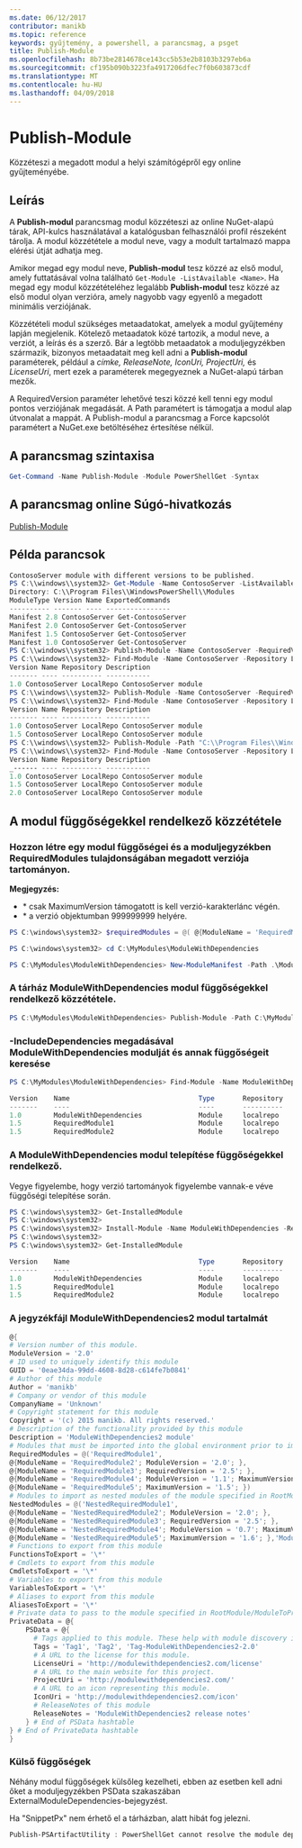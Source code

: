 ```yaml
---
ms.date: 06/12/2017
contributor: manikb
ms.topic: reference
keywords: gyűjtemény, a powershell, a parancsmag, a psget
title: Publish-Module
ms.openlocfilehash: 8b73be2814678ce143cc5b53e2b8103b3297eb6a
ms.sourcegitcommit: cf195b090b3223fa4917206dfec7f0b603873cdf
ms.translationtype: MT
ms.contentlocale: hu-HU
ms.lasthandoff: 04/09/2018
---
```

# <a name="publish-module"></a>Publish-Module

Közzéteszi a megadott modul a helyi számítógépről egy online gyűjteményébe.

## <a name="description"></a>Leírás

A **Publish-modul** parancsmag modul közzéteszi az online NuGet-alapú tárak, API-kulcs használatával a katalógusban felhasználói profil részeként tárolja. A modul közzététele a modul neve, vagy a modult tartalmazó mappa elérési útját adhatja meg.

Amikor megad egy modul neve, **Publish-modul** tesz közzé az első modul, amely futtatásával volna található `Get-Module -ListAvailable <Name>`. Ha megad egy modul közzétételéhez legalább **Publish-modul** tesz közzé az első modul olyan verzióra, amely nagyobb vagy egyenlő a megadott minimális verziójának.

Közzétételi modul szükséges metaadatokat, amelyek a modul gyűjtemény lapján megjelenik. Kötelező metaadatok közé tartozik, a modul neve, a verziót, a leírás és a szerző. Bár a legtöbb metaadatok a moduljegyzékben származik, bizonyos metaadatait meg kell adni a **Publish-modul** paraméterek, például a *címke, ReleaseNote, IconUri, ProjectUri,* és  *LicenseUri*, mert ezek a paraméterek megegyeznek a NuGet-alapú tárban mezők.

A RequiredVersion paraméter lehetővé teszi közzé kell tenni egy modul pontos verziójának megadását.
A Path paramétert is támogatja a modul alap útvonalat a mappát.
A Publish-modul a parancsmag a Force kapcsolót paramétert a NuGet.exe betöltéséhez értesítése nélkül.

## <a name="cmdlet-syntax"></a>A parancsmag szintaxisa
```powershell
Get-Command -Name Publish-Module -Module PowerShellGet -Syntax
```

## <a name="cmdlet-online-help-reference"></a>A parancsmag online Súgó-hivatkozás

[Publish-Module](http://go.microsoft.com/fwlink/?LinkID=398575)

## <a name="example-commands"></a>Példa parancsok

```powershell
ContosoServer module with different versions to be published.
PS C:\\windows\\system32> Get-Module -Name ContosoServer -ListAvailable
Directory: C:\\Program Files\\WindowsPowerShell\\Modules
ModuleType Version Name ExportedCommands
---------- ------- ---- ----------------
Manifest 2.8 ContosoServer Get-ContosoServer
Manifest 2.0 ContosoServer Get-ContosoServer
Manifest 1.5 ContosoServer Get-ContosoServer
Manifest 1.0 ContosoServer Get-ContosoServer
PS C:\\windows\\system32> Publish-Module -Name ContosoServer -RequiredVersion 1.0 -Repository LocalRepo -NuGetApiKey Local-Repo-NuGet-ApiKey
PS C:\\windows\\system32> Find-Module -Name ContosoServer -Repository LocalRepo
Version Name Repository Description
------- ---- ---------- -----------
1.0 ContosoServer LocalRepo ContosoServer module
PS C:\\windows\\system32> Publish-Module -Name ContosoServer -RequiredVersion 1.5 -Repository LocalRepo -NuGetApiKey Local-Repo-NuGet-ApiKey
PS C:\\windows\\system32> Find-Module -Name ContosoServer -Repository LocalRepo
Version Name Repository Description
------- ---- ---------- -----------
1.0 ContosoServer LocalRepo ContosoServer module
1.5 ContosoServer LocalRepo ContosoServer module
PS C:\\windows\\system32> Publish-Module -Path "C:\\Program Files\\WindowsPowerShell\\Modules\\ContosoServer\\2.0" -Repository LocalRepo -NuGetApiKey Local-Repo-NuGet-ApiKey
PS C:\\windows\\system32> Find-Module -Name ContosoServer -Repository LocalRepo
Version Name Repository Description
_------ ---- ---------- -----------
1.0 ContosoServer LocalRepo ContosoServer module
1.5 ContosoServer LocalRepo ContosoServer module
2.0 ContosoServer LocalRepo ContosoServer module
```

## <a name="publishing-a-module-with-dependencies"></a>A modul függőségekkel rendelkező közzététele

### <a name="create-a-module-with-dependencies-and-version-range-specified-in-requiredmodules-property-of-its-module-manifest"></a>Hozzon létre egy modul függőségei és a moduljegyzékben RequiredModules tulajdonságában megadott verziója tartományon.

**Megjegyzés:**
  - \* csak MaximumVersion támogatott is kell verzió-karakterlánc végén.
  - \* a verzió objektumban 999999999 helyére.

```powershell
PS C:\windows\system32> $requiredModules = @( @{ModuleName = 'RequiredModule1'; ModuleVersion = '0.1'; MaximumVersion = '1.9'; }, @{ModuleName = 'RequiredModule2'; MaximumVersion = '1.*'; })

PS C:\windows\system32> cd C:\MyModules\ModuleWithDependencies

PS C:\MyModules\ModuleWithDependencies> New-ModuleManifest -Path .\ModuleWithDependencies.psd1 -ModuleVersion 1.0 -RequiredModules $requiredModules -Description 'ModuleWithDependencies demo module'
```

### <a name="publish-modulewithdependencies-module-with-dependencies-to-the-repository"></a>A tárház ModuleWithDependencies modul függőségekkel rendelkező közzététele.

```powershell
PS C:\MyModules\ModuleWithDependencies> Publish-Module -Path C:\MyModules\ModuleWithDependencies -Repository LocalRepo
```

### <a name="find-modulewithdependencies-module-with-its-dependencies-by-specifying--includedependencies"></a>-IncludeDependencies megadásával ModuleWithDependencies modulját és annak függőségeit keresése

```powershell
PS C:\MyModules\ModuleWithDependencies> Find-Module -Name ModuleWithDependencies -Repository LocalRepo -IncludeDependencies

Version    Name                                Type       Repository           Description
-------    ----                                ----       ----------           -----------
1.0        ModuleWithDependencies              Module     localrepo            ModuleWithDependencies demo module
1.5        RequiredModule1                     Module     localrepo            RequiredModule1 module
1.5        RequiredModule2                     Module     localrepo            RequiredModule2 module
```

### <a name="install-the-modulewithdependencies-module-with-dependencies"></a>A ModuleWithDependencies modul telepítése függőségekkel rendelkező.
Vegye figyelembe, hogy verzió tartományok figyelembe vannak-e véve függőségi telepítése során.

```powershell
PS C:\windows\system32> Get-InstalledModule
PS C:\windows\system32>
PS C:\windows\system32> Install-Module -Name ModuleWithDependencies -Repository LocalRepo
PS C:\windows\system32>
PS C:\windows\system32> Get-InstalledModule

Version    Name                                Type       Repository           Description
-------    ----                                ----       ----------           -----------
1.0        ModuleWithDependencies              Module     localrepo            ModuleWithDependencies demo module
1.5        RequiredModule1                     Module     localrepo            RequiredModule1 module
1.5        RequiredModule2                     Module     localrepo            RequiredModule2 module
```

### <a name="contents-of-modulewithdependencies2-module-manifest-file"></a>A jegyzékfájl ModuleWithDependencies2 modul tartalmát

```powershell
@{
# Version number of this module.
ModuleVersion = '2.0'
# ID used to uniquely identify this module
GUID = '0eae34da-99dd-4608-8d28-c614fe7b0841'
# Author of this module
Author = 'manikb'
# Company or vendor of this module
CompanyName = 'Unknown'
# Copyright statement for this module
Copyright = '(c) 2015 manikb. All rights reserved.'
# Description of the functionality provided by this module
Description = 'ModuleWithDependencies2 module'
# Modules that must be imported into the global environment prior to importing this module
RequiredModules = @('RequiredModule1',
@{ModuleName = 'RequiredModule2'; ModuleVersion = '2.0'; },
@{ModuleName = 'RequiredModule3'; RequiredVersion = '2.5'; },
@{ModuleName = 'RequiredModule4'; ModuleVersion = '1.1'; MaximumVersion = '2.0'; },
@{ModuleName = 'RequiredModule5'; MaximumVersion = '1.5'; })
# Modules to import as nested modules of the module specified in RootModule/ModuleToProcess
NestedModules = @('NestedRequiredModule1',
@{ModuleName = 'NestedRequiredModule2'; ModuleVersion = '2.0'; },
@{ModuleName = 'NestedRequiredModule3'; RequiredVersion = '2.5'; },
@{ModuleName = 'NestedRequiredModule4'; ModuleVersion = '0.7'; MaximumVersion = '2.4'; },
@{ModuleName = 'NestedRequiredModule5'; MaximumVersion = '1.6'; },'ModuleWithDependencies2.psm1')
# Functions to export from this module
FunctionsToExport = '\*'
# Cmdlets to export from this module
CmdletsToExport = '\*'
# Variables to export from this module
VariablesToExport = '\*'
# Aliases to export from this module
AliasesToExport = '\*'
# Private data to pass to the module specified in RootModule/ModuleToProcess. This may also contain a PSData hashtable with additional module metadata used by PowerShell.
PrivateData = @{
    PSData = @{
      # Tags applied to this module. These help with module discovery in online galleries.
      Tags = 'Tag1', 'Tag2', 'Tag-ModuleWithDependencies2-2.0'
      # A URL to the license for this module.
      LicenseUri = 'http://modulewithdependencies2.com/license'
      # A URL to the main website for this project.
      ProjectUri = 'http://modulewithdependencies2.com/'
      # A URL to an icon representing this module.
      IconUri = 'http://modulewithdependencies2.com/icon'
      # ReleaseNotes of this module
      ReleaseNotes = 'ModuleWithDependencies2 release notes'
    } # End of PSData hashtable
} # End of PrivateData hashtable
}
```


### <a name="external-dependencies"></a>Külső függőségek
Néhány modul függőségek külsőleg kezelheti, ebben az esetben kell adni őket a moduljegyzékben PSData szakaszában ExternalModuleDependencies-bejegyzést.

Ha "SnippetPx" nem érhető el a tárházban, alatt hibát fog jelezni.
```powershell
Publish-PSArtifactUtility : PowerShellGet cannot resolve the module dependency 'SnippetPx' of the module 'TypePx' on the repository 'LocalRepo'. Verify that the dependent module 'SnippetPx' is available in the repository 'LocalRepo'. If this dependent 'SnippetPx' is managed externally, add it to the ExternalModuleDependencies entry in the PSData section of the module manifest.
```
